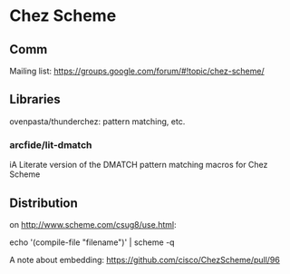 Chez Scheme
===========

## Comm

Mailing list: https://groups.google.com/forum/#!topic/chez-scheme/


## Libraries

ovenpasta/thunderchez:
   pattern matching, etc.

### arcfide/lit-dmatch
   iA Literate version of the DMATCH pattern matching macros for Chez Scheme

## Distribution


on http://www.scheme.com/csug8/use.html:

   echo '(compile-file "filename")' | scheme -q


A note about embedding: https://github.com/cisco/ChezScheme/pull/96
